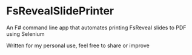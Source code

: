 # FsRevealSlidePrinter
An F# command line app that automates printing FsReveal slides to PDF using Selenium

Written for my personal use, feel free to share or improve
